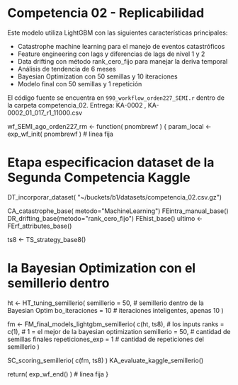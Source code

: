 # Competencia 02 - Replicabilidad

Este modelo utiliza LightGBM con las siguientes características principales:

- Catastrophe machine learning para el manejo de eventos catastróficos
- Feature engineering con lags y diferencias de lags de nivel 1 y 2
- Data drifting con método rank_cero_fijo para manejar la deriva temporal
- Análisis de tendencia de 6 meses
- Bayesian Optimization con 50 semillas y 10 iteraciones
- Modelo final con 50 semillas y 1 repetición

El código fuente se encuentra en `990_workflow_orden227_SEMI.r` dentro de la carpeta competencia_02.
Entrega: KA-0002 , KA-0002_01_017_r1_11000.csv

wf_SEMI_ago_orden227_rm <- function( pnombrewf )
{
  param_local <- exp_wf_init( pnombrewf ) # linea fija

  # Etapa especificacion dataset de la Segunda Competencia Kaggle
  DT_incorporar_dataset( "~/buckets/b1/datasets/competencia_02.csv.gz")

  CA_catastrophe_base( metodo="MachineLearning")
  FEintra_manual_base()
  DR_drifting_base(metodo="rank_cero_fijo")
  FEhist_base()
  ultimo <- FErf_attributes_base()

  ts8 <- TS_strategy_base8()

  # la Bayesian Optimization con el semillerio dentro
  ht <- HT_tuning_semillerio(
    semillerio = 50, # semillerio dentro de la Bayesian Optim
    bo_iteraciones = 10  # iteraciones inteligentes, apenas 10
  )


  fm <- FM_final_models_lightgbm_semillerio( 
    c(ht, ts8), # los inputs
    ranks = c(1), # 1 = el mejor de la bayesian optimization
    semillerio = 50,   # cantidad de semillas finales
    repeticiones_exp = 1  # cantidad de repeticiones del semillerio
  )

  SC_scoring_semillerio( c(fm, ts8) )
  KA_evaluate_kaggle_semillerio()
  

  return( exp_wf_end() ) # linea fija
}
